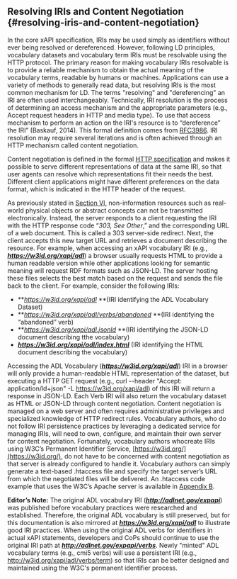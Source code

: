 ## Resolving IRIs and Content Negotiation {#resolving-iris-and-content-negotiation}

In the core xAPI specification, IRIs may be used simply as identifiers without ever being resolved or dereferenced. However, following LD principles, vocabulary datasets and vocabulary term IRIs must be resolvable using the HTTP protocol. The primary reason for making vocabulary IRIs resolvable is to provide a reliable mechanism to obtain the actual meaning of the vocabulary terms, readable by humans or machines. Applications can use a variety of methods to generally read data, but resolving IRIs is the most common mechanism for LD. The terms "resolving" and "dereferencing" an IRI are often used interchangeably. Technically, IRI resolution is the process of determining an access mechanism and the appropriate parameters (e.g., Accept request headers in HTTP and media type). To use that access mechanism to perform an action on the IRI's resource is to “dereference” the IRI” (Baskauf, 2014). This formal definition comes from [RFC3986](http://tools.ietf.org/html/rfc3986#section-1.2.2). IRI resolution may require several iterations and is often achieved through an HTTP mechanism called content negotiation.

Content negotiation is defined in the formal [HTTP specification](http://www.w3.org/Protocols/rfc2616/rfc2616.txt) and makes it possible to serve different representations of data at the same IRI, so that user agents can resolve which representations fit their needs the best. Different client applications might have different preferences on the data format, which is indicated in the HTTP header of the request.

As previously stated in [Section VI,](../semantic_web_technology,_linked_data,_and_rdf/README.md) non-information resources such as real-world physical objects or abstract concepts can not be transmitted electronically. Instead, the server responds to a client requesting the IRI with the HTTP response code “_303, See Other_,” and the corresponding URL of a web document. This is called a 303 server-side redirect. Next, the client accepts this new target URL and retrieves a document describing the resource. For example, when accessing an xAPI vocabulary IRI (e.g., **_https://w3id.org/xapi/adl_**) a browser usually requests HTML to provide a human readable version while other applications looking for semantic meaning will request RDF formats such as JSON-LD. The server hosting these files selects the best match based on the request and sends the file back to the client. For example, consider the following IRIs:

*   **_https://w3id.org/xapi/adl_ **(IRI identifying the ADL Vocabulary Dataset)
*   **_https://w3id.org/xapi/adl/verbs/abandoned_ **(IRI identifying the “abandoned” verb)
*   **_https://w3id.org/xapi/adl.jsonld_ **(IRI identifying the JSON-LD document describing tthe vocabulary)
*   **_https://w3id.org/xapi/adl/index.html_** (IRI identifying the HTML document describing the vocabulary)

Accessing the ADL Vocabulary (**_https://w3id.org/xapi/adl_**) IRI in a browser will only provide a human-readable HTML representation of the dataset, but executing a HTTP GET request (e.g., curl --header "Accept: application/ld+json" -L https://w3id.org/xapi/adl) of this IRI will return a response in JSON-LD. Each Verb IRI will also return the vocabulary dataset as HTML or JSON-LD through content negotiation. Content negotiation is managed on a web server and often requires administrative privileges and specialized knowledge of HTTP redirect rules. Vocabulary authors, who do not follow IRI persistence practices by leveraging a dedicated service for managing IRIs, will need to own, configure, and maintain their own server for content negotiation. Fortunately, vocabulary authors whocreate IRIs using W3C’s Permanent Identifier Service, [https://w3id.org/](https://w3id.org/), do not have to be concerned with content negotiation as that server is already configured to handle it. Vocabulary authors can simply generate a text-based .htaccess file and specify the target server’s URL from which the negotiated files will be delivered. An .htaccess code example that uses the W3C’s Apache server is available in [Appendix B](../appendices/appendix_b_content_negotiation_htaccess_apache_exa.md).

**Editor’s Note:** The original ADL vocabulary IRI (**_http://adlnet.gov/expapi_**) was published before vocabulary practices were researched and established. Therefore, the original ADL vocabulary is still preserved, but for this documentation is also mirrored at **_https://w3id.org/xapi/adl_** to illustrate good IRI practices. When using the original ADL verbs for identifiers in actual xAPI statements, developers and CoPs should continue to use the original IRI path at **_http://adlnet.gov/expapi/verbs_**. Newly "minted" ADL vocabulary terms (e.g., cmi5 verbs) will use a persistent IRI (e.g., http://w3id.org/xapi/adl/verbs/term) so that IRIs can be better designed and maintained using the W3C's permanent identifier process.